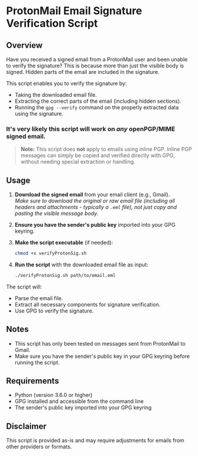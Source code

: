 # ProtonMail Email Signature Verification Script

## Overview

Have you received a signed email from a ProtonMail user and been unable to verify the signature? This is because more than just the visible body is signed. Hidden parts of the email are included in the signature.

This script enables you to verify the signature by:
- Taking the downloaded email file.
- Extracting the correct parts of the email (including hidden sections).
- Running the `gpg --verify` command on the properly extracted data using the signature.

### It's very likely this script will work on *any* openPGP/MIME signed email.
> **Note:** This script does **not** apply to emails using inline PGP. Inline PGP messages can simply be copied and verified directly with GPG, without needing special extraction or handling.

## Usage

1. **Download the signed email** from your email client (e.g., Gmail).  
    *Make sure to download the original or raw email file (including all headers and attachments - typically a `.eml` file), not just copy and pasting the visible message body.*

2. **Ensure you have the sender's public key** imported into your GPG keyring.

3. **Make the script executable** (if needed):
    ```bash
    chmod +x verifyProtonSig.sh
    ```

4. **Run the script** with the downloaded email file as input:
    ```bash
    ./verifyProtonSig.sh path/to/email.eml
    ```

The script will:
- Parse the email file.
- Extract all necessary components for signature verification.
- Use GPG to verify the signature.

## Notes

- This script has only been tested on messages sent from ProtonMail to Gmail.
- Make sure you have the sender's public key in your GPG keyring before running the script.

## Requirements

- Python (version 3.6.0 or higher)
- GPG installed and accessible from the command line
- The sender's public key imported into your GPG keyring

## Disclaimer

This script is provided as-is and may require adjustments for emails from other providers or formats.